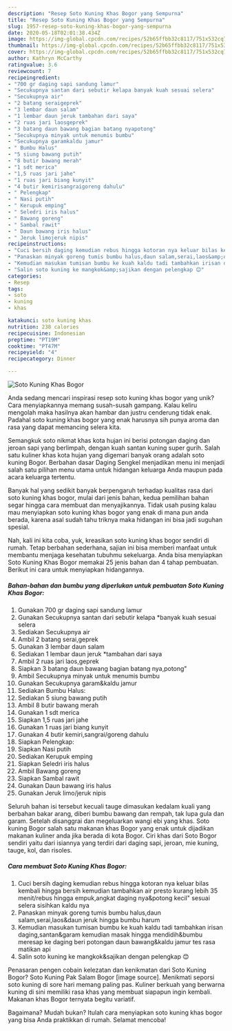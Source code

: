 ```yaml
---
description: "Resep Soto Kuning Khas Bogor yang Sempurna"
title: "Resep Soto Kuning Khas Bogor yang Sempurna"
slug: 1957-resep-soto-kuning-khas-bogor-yang-sempurna
date: 2020-05-18T02:01:38.434Z
image: https://img-global.cpcdn.com/recipes/52b65ffbb32c8117/751x532cq70/soto-kuning-khas-bogor-foto-resep-utama.jpg
thumbnail: https://img-global.cpcdn.com/recipes/52b65ffbb32c8117/751x532cq70/soto-kuning-khas-bogor-foto-resep-utama.jpg
cover: https://img-global.cpcdn.com/recipes/52b65ffbb32c8117/751x532cq70/soto-kuning-khas-bogor-foto-resep-utama.jpg
author: Kathryn McCarthy
ratingvalue: 3.6
reviewcount: 7
recipeingredient:
- "700 gr daging sapi sandung lamur"
- "Secukupnya santan dari sebutir kelapa banyak kuah sesuai selera"
- "Secukupnya air"
- "2 batang seraigeprek"
- "3 lembar daun salam"
- "1 lembar daun jeruk tambahan dari saya"
- "2 ruas jari laosgeprek"
- "3 batang daun bawang bagian batang nyapotong"
- "Secukupnya minyak untuk menumis bumbu"
- "Secukupnya garamkaldu jamur"
- " Bumbu Halus"
- "5 siung bawang putih"
- "8 butir bawang merah"
- "1 sdt merica"
- "1,5 ruas jari jahe"
- "1 ruas jari biang kunyit"
- "4 butir kemirisangraigoreng dahulu"
- " Pelengkap"
- " Nasi putih"
- " Kerupuk emping"
- " Seledri iris halus"
- " Bawang goreng"
- " Sambal rawit"
- " Daun bawang iris halus"
- " Jeruk limojeruk nipis"
recipeinstructions:
- "Cuci bersih daging kemudian rebus hingga kotoran nya keluar bilas kembali hingga bersih kemudian tambahkan air presto kurang lebih 35 menit/rebus hingga empuk,angkat daging nya&amp;potong kecil&#34; sesuai selera sisihkan kaldu nya"
- "Panaskan minyak goreng tumis bumbu halus,daun salam,serai,laos&amp;daun jeruk hingga bumbu harum"
- "Kemudian masukan tumisan bumbu ke kuah kaldu tadi tambahkan irisan daging,santan&amp;garam kemudian masak hingga mendidih&amp;bumbu meresap ke daging beri potongan daun bawang&amp;kaldu jamur tes rasa matikan api"
- "Salin soto kuning ke mangkok&amp;sajikan dengan pelengkap 😊"
categories:
- Resep
tags:
- soto
- kuning
- khas

katakunci: soto kuning khas 
nutrition: 238 calories
recipecuisine: Indonesian
preptime: "PT19M"
cooktime: "PT47M"
recipeyield: "4"
recipecategory: Dinner

---
```



![Soto Kuning Khas Bogor](https://img-global.cpcdn.com/recipes/52b65ffbb32c8117/751x532cq70/soto-kuning-khas-bogor-foto-resep-utama.jpg)

Anda sedang mencari inspirasi resep soto kuning khas bogor yang unik? Cara menyiapkannya memang susah-susah gampang. Kalau keliru mengolah maka hasilnya akan hambar dan justru cenderung tidak enak. Padahal soto kuning khas bogor yang enak harusnya sih punya aroma dan rasa yang dapat memancing selera kita.

Semangkuk soto nikmat khas kota hujan ini berisi potongan daging dan jeroan sapi yang berlimpah, dengan kuah santan kuning super gurih. Salah satu kuliner khas kota hujan yang digemari banyak orang adalah soto kuning Bogor. Berbahan dasar Daging Sengkel menjadikan menu ini menjadi salah satu pilihan menu utama untuk hidangan keluarga Anda maupun pada acara keluarga tertentu.

Banyak hal yang sedikit banyak berpengaruh terhadap kualitas rasa dari soto kuning khas bogor, mulai dari jenis bahan, kedua pemilihan bahan segar hingga cara membuat dan menyajikannya. Tidak usah pusing kalau mau menyiapkan soto kuning khas bogor yang enak di mana pun anda berada, karena asal sudah tahu triknya maka hidangan ini bisa jadi suguhan spesial.


Nah, kali ini kita coba, yuk, kreasikan soto kuning khas bogor sendiri di rumah. Tetap berbahan sederhana, sajian ini bisa memberi manfaat untuk membantu menjaga kesehatan tubuhmu sekeluarga. Anda bisa menyiapkan Soto Kuning Khas Bogor memakai 25 jenis bahan dan 4 tahap pembuatan. Berikut ini cara untuk menyiapkan hidangannya.

<!--inarticleads1-->

##### Bahan-bahan dan bumbu yang diperlukan untuk pembuatan Soto Kuning Khas Bogor:

1. Gunakan 700 gr daging sapi sandung lamur
1. Gunakan Secukupnya santan dari sebutir kelapa *banyak kuah sesuai selera
1. Sediakan Secukupnya air
1. Ambil 2 batang serai,geprek
1. Gunakan 3 lembar daun salam
1. Sediakan 1 lembar daun jeruk *tambahan dari saya
1. Ambil 2 ruas jari laos,geprek
1. Siapkan 3 batang daun bawang bagian batang nya,potong&#34;
1. Ambil Secukupnya minyak untuk menumis bumbu
1. Gunakan Secukupnya garam&amp;kaldu jamur
1. Sediakan  Bumbu Halus:
1. Sediakan 5 siung bawang putih
1. Ambil 8 butir bawang merah
1. Gunakan 1 sdt merica
1. Siapkan 1,5 ruas jari jahe
1. Gunakan 1 ruas jari biang kunyit
1. Gunakan 4 butir kemiri,sangrai/goreng dahulu
1. Siapkan  Pelengkap:
1. Siapkan  Nasi putih
1. Sediakan  Kerupuk emping
1. Siapkan  Seledri iris halus
1. Ambil  Bawang goreng
1. Siapkan  Sambal rawit
1. Gunakan  Daun bawang iris halus
1. Gunakan  Jeruk limo/jeruk nipis


Seluruh bahan isi tersebut kecuali tauge dimasukan kedalam kuali yang berbahan bakar arang, diberi bumbu bawang dan rempah, tak lupa gula dan garam. Setelah disanggrai dan megeluarkan wangi ebi yang khas. Soto kuning Bogor salah satu makanan khas Bogor yang enak untuk dijadikan makanan kuliner anda jika berada di kota Bogor. Ciri khas dari Soto Bogor sendiri yaitu dari isiannya yang terdiri dari daging sapi, jeroan, mie kuning, tauge, kol, dan risoles. 

<!--inarticleads2-->

##### Cara membuat Soto Kuning Khas Bogor:

1. Cuci bersih daging kemudian rebus hingga kotoran nya keluar bilas kembali hingga bersih kemudian tambahkan air presto kurang lebih 35 menit/rebus hingga empuk,angkat daging nya&amp;potong kecil&#34; sesuai selera sisihkan kaldu nya
1. Panaskan minyak goreng tumis bumbu halus,daun salam,serai,laos&amp;daun jeruk hingga bumbu harum
1. Kemudian masukan tumisan bumbu ke kuah kaldu tadi tambahkan irisan daging,santan&amp;garam kemudian masak hingga mendidih&amp;bumbu meresap ke daging beri potongan daun bawang&amp;kaldu jamur tes rasa matikan api
1. Salin soto kuning ke mangkok&amp;sajikan dengan pelengkap 😊


Penasaran pengen cobain kelezatan dan kenikmatan dari Soto Kuning Bogor? Soto Kuning Pak Salam Bogor [image source]. Menikmati seporsi soto kuning di sore hari memang paling pas. Kuliner berkuah yang berwarna kuning di sini memiliki rasa khas yang membuat siapapun ingin kembali. Makanan khas Bogor ternyata begitu variatif. 

Bagaimana? Mudah bukan? Itulah cara menyiapkan soto kuning khas bogor yang bisa Anda praktikkan di rumah. Selamat mencoba!
